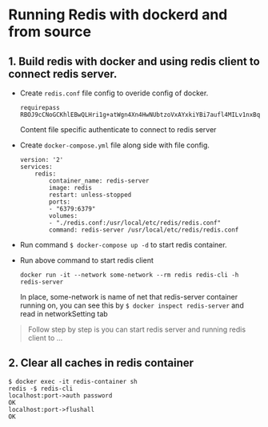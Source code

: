 # Running Redis with dockerd and from source

## 1. Build redis with docker and using redis client to connect redis server.

- Create `redis.conf` file config to overide config of docker.

  ```
  requirepass RBOJ9cCNoGCKhlEBwQLHri1g+atWgn4Xn4HwNUbtzoVxAYxkiYBi7aufl4MILv1nxBqR4L6NNzI0X6cE
  ```

  Content file specific authenticate to connect to redis server

- Create `docker-compose.yml` file along side with file config.
  ```
  version: '2'
  services:
      redis:
          container_name: redis-server
          image: redis
          restart: unless-stopped
          ports:
          - "6379:6379"
          volumes:
          - "./redis.conf:/usr/local/etc/redis/redis.conf"
          command: redis-server /usr/local/etc/redis/redis.conf
  ```
- Run command `$ docker-compose up -d` to start redis container.

- Run above command to start redis client
  ```
  docker run -it --network some-network --rm redis redis-cli -h redis-server
  ```
  In place, some-network is name of net that redis-server container running on, you can see this by `$ docker inspect redis-server` and read in networkSetting tab

> Follow step by step is you can start redis server and running redis client to ...

## 2. Clear all caches in redis container

```
$ docker exec -it redis-container sh
redis -$ redis-cli
localhost:port->auth password
OK
localhost:port->flushall
OK
```
